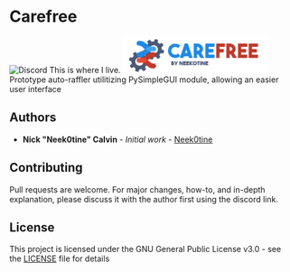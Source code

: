 # Carefree
![Discord](https://img.shields.io/discord/257479001365413889?label=Discord&style=flat-square) This is where I live.
<img src="https://github.com/Neek0tine/Carefree/blob/master/carefree.png" width="256" height="64">
Prototype auto-raffler utilitizing PySimpleGUI module, allowing an easier user interface

## Authors

* **Nick "Neek0tine" Calvin** - *Initial work* - [Neek0tine](https://github.com/Neek0tine)

## Contributing

Pull requests are welcome. For major changes, how-to, and in-depth explanation, please discuss it with the author first using the discord link. 

## License

This project is licensed under the GNU General Public License v3.0 - see the [LICENSE](https://github.com/Neek0tine/Carefree/blob/master/LICENSE) file for details


